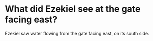# What did Ezekiel see at the gate facing east?

Ezekiel saw water flowing from the gate facing east, on its south side.

